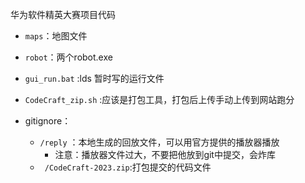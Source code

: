 华为软件精英大赛项目代码

- `maps`：地图文件
- `robot`：两个robot.exe
- `gui_run.bat` :lds 暂时写的运行文件
- `CodeCraft_zip.sh` :应该是打包工具，打包后上传手动上传到网站跑分


- gitignore：
    - `/reply` ：本地生成的回放文件，可以用官方提供的播放器播放
        - 注意：播放器文件过大，不要把他放到git中提交，会炸库
    - ` /CodeCraft-2023.zip`:打包提交的代码文件